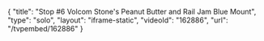 {
    "title": "Stop #6 Volcom Stone's Peanut Butter and Rail Jam Blue Mount",
    "type": "solo",
    "layout": "iframe-static",
    "videoId": "162886",
    "url": "\/tvpembed\/162886"
}